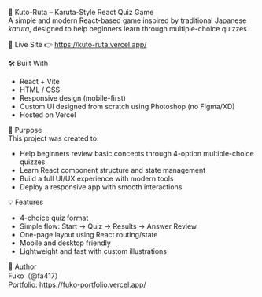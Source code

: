 🎴 Kuto-Ruta – Karuta-Style React Quiz Game  
A simple and modern React-based game inspired by traditional Japanese *karuta*, designed to help beginners learn through multiple-choice quizzes.

🔗 Live Site 👉 https://kuto-ruta.vercel.app/

🛠️ Built With  
- React + Vite  
- HTML / CSS  
- Responsive design (mobile-first)  
- Custom UI designed from scratch using Photoshop (no Figma/XD)  
- Hosted on Vercel

🎯 Purpose  
This project was created to:

- Help beginners review basic concepts through 4-option multiple-choice quizzes  
- Learn React component structure and state management  
- Build a full UI/UX experience with modern tools  
- Deploy a responsive app with smooth interactions

💡 Features  
- 4-choice quiz format  
- Simple flow: Start → Quiz → Results → Answer Review  
- One-page layout using React routing/state  
- Mobile and desktop friendly  
- Lightweight and fast with custom illustrations

👤 Author  
Fuko（@fa417）  
Portfolio: https://fuko-portfolio.vercel.app/
